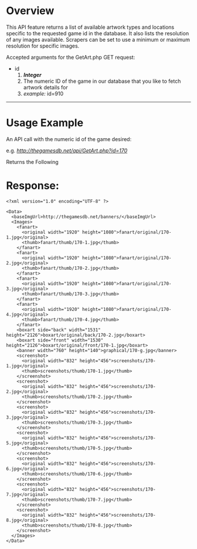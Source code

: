 # Overview #

This API feature returns a list of available artwork types and locations specific to the requested game id in the database.  It also lists the resolution of any images available.  Scrapers can be set to use a minimum or maximum resolution for specific images.

Accepted arguments for the GetArt.php GET request:
  * id
    1. **_Integer_**
    1. The numeric ID of the game in our database that you like to fetch artwork details for
    1. _example:_ id=910


---


# Usage Example #

An API call with the numeric id of the game desired:

e.g. _http://thegamesdb.net/api/GetArt.php?id=170_

Returns the Following

# Response: #
```
<?xml version="1.0" encoding="UTF-8" ?>

<Data>
  <baseImgUrl>http://thegamesdb.net/banners/</baseImgUrl>
  <Images>
    <fanart>
      <original width="1920" height="1080">fanart/original/170-1.jpg</original>
      <thumb>fanart/thumb/170-1.jpg</thumb>
    </fanart>
    <fanart>
      <original width="1920" height="1080">fanart/original/170-2.jpg</original>
      <thumb>fanart/thumb/170-2.jpg</thumb>
    </fanart>
    <fanart>
      <original width="1920" height="1080">fanart/original/170-3.jpg</original>
      <thumb>fanart/thumb/170-3.jpg</thumb>
    </fanart>
    <fanart>
      <original width="1920" height="1080">fanart/original/170-4.jpg</original>
      <thumb>fanart/thumb/170-4.jpg</thumb>
    </fanart>
    <boxart side="back" width="1531" height="2126">boxart/original/back/170-2.jpg</boxart>
    <boxart side="front" width="1530" height="2126">boxart/original/front/170-1.jpg</boxart>
    <banner width="760" height="140">graphical/170-g.jpg</banner>
    <screenshot>
      <original width="832" height="456">screenshots/170-1.jpg</original>
      <thumb>screenshots/thumb/170-1.jpg</thumb>
    </screenshot>
    <screenshot>
      <original width="832" height="456">screenshots/170-2.jpg</original>
      <thumb>screenshots/thumb/170-2.jpg</thumb>
    </screenshot>
    <screenshot>
      <original width="832" height="456">screenshots/170-3.jpg</original>
      <thumb>screenshots/thumb/170-3.jpg</thumb>
    </screenshot>
    <screenshot>
      <original width="832" height="456">screenshots/170-5.jpg</original>
      <thumb>screenshots/thumb/170-5.jpg</thumb>
    </screenshot>
    <screenshot>
      <original width="832" height="456">screenshots/170-6.jpg</original>
      <thumb>screenshots/thumb/170-6.jpg</thumb>
    </screenshot>
    <screenshot>
      <original width="832" height="456">screenshots/170-7.jpg</original>
      <thumb>screenshots/thumb/170-7.jpg</thumb>
    </screenshot>
    <screenshot>
      <original width="832" height="456">screenshots/170-8.jpg</original>
      <thumb>screenshots/thumb/170-8.jpg</thumb>
    </screenshot>
  </Images>
</Data>
```